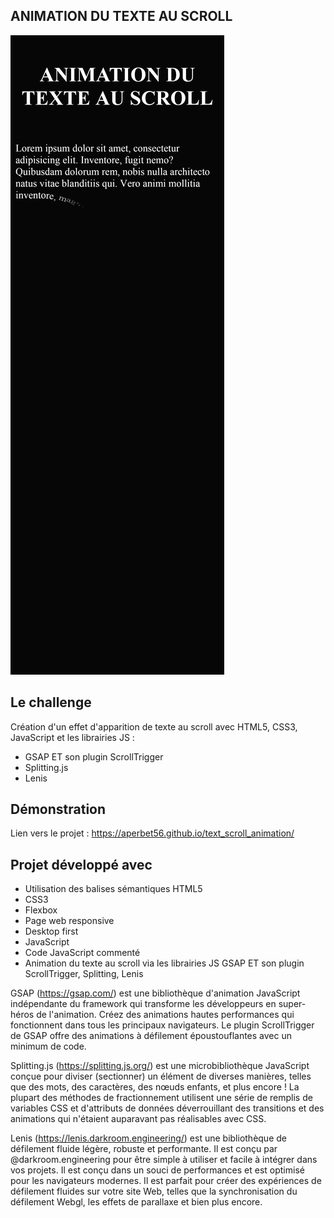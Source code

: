 ## ANIMATION DU TEXTE AU SCROLL

![Design preview for the project](./img/preview.png)

## Le challenge

Création d'un effet d'apparition de texte au scroll avec HTML5, CSS3, JavaScript et les librairies JS :

- GSAP ET son plugin ScrollTrigger
- Splitting.js
- Lenis

## Démonstration

Lien vers le projet : https://aperbet56.github.io/text_scroll_animation/

## Projet développé avec

- Utilisation des balises sémantiques HTML5
- CSS3
- Flexbox
- Page web responsive
- Desktop first
- JavaScript
- Code JavaScript commenté
- Animation du texte au scroll via les librairies JS GSAP ET son plugin ScrollTrigger, Splitting, Lenis

GSAP (https://gsap.com/) est une bibliothèque d'animation JavaScript indépendante du framework qui transforme les développeurs en super-héros de l'animation. Créez des animations hautes performances qui fonctionnent dans tous les principaux navigateurs.
Le plugin ScrollTrigger de GSAP offre des animations à défilement époustouflantes avec un minimum de code.

Splitting.js (https://splitting.js.org/) est une microbibliothèque JavaScript conçue pour diviser (sectionner) un élément de diverses manières, telles que des mots, des caractères, des nœuds enfants, et plus encore !
La plupart des méthodes de fractionnement utilisent une série de <span> remplis de variables CSS et d'attributs de données déverrouillant des transitions et des animations qui n'étaient auparavant pas réalisables avec CSS.

Lenis (https://lenis.darkroom.engineering/) est une bibliothèque de défilement fluide légère, robuste et performante. Il est conçu par @darkroom.engineering pour être simple à utiliser et facile à intégrer dans vos projets. Il est conçu dans un souci de performances et est optimisé pour les navigateurs modernes. Il est parfait pour créer des expériences de défilement fluides sur votre site Web, telles que la synchronisation du défilement Webgl, les effets de parallaxe et bien plus encore.
